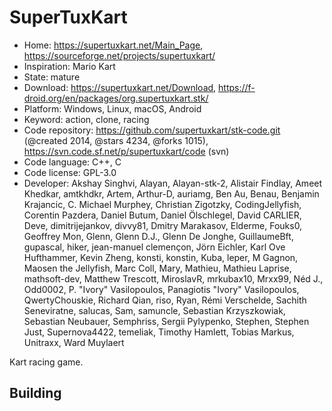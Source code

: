 # SuperTuxKart

- Home: https://supertuxkart.net/Main_Page, https://sourceforge.net/projects/supertuxkart/
- Inspiration: Mario Kart
- State: mature
- Download: https://supertuxkart.net/Download, https://f-droid.org/en/packages/org.supertuxkart.stk/
- Platform: Windows, Linux, macOS, Android
- Keyword: action, clone, racing
- Code repository: https://github.com/supertuxkart/stk-code.git (@created 2014, @stars 4234, @forks 1015), https://svn.code.sf.net/p/supertuxkart/code (svn)
- Code language: C++, C
- Code license: GPL-3.0
- Developer: Akshay Singhvi, Alayan, Alayan-stk-2, Alistair Findlay, Ameet Khedkar, amtkhdkr, Artem, Arthur-D, auriamg, Ben Au, Benau, Benjamin Krajancic, C. Michael Murphey, Christian Zigotzky, CodingJellyfish, Corentin Pazdera, Daniel Butum, Daniel Ölschlegel, David CARLIER, Deve, dimitrijejankov, divvy81, Dmitry Marakasov, Elderme, Fouks0, Geoffrey Mon, Glenn, Glenn D.J., Glenn De Jonghe, GuillaumeBft, gupascal, hiker, jean-manuel clemençon, Jörn Eichler, Karl Ove Hufthammer, Kevin Zheng, konsti, konstin, Kuba, leper, M Gagnon, Maosen the Jellyfish, Marc Coll, Mary, Mathieu, Mathieu Laprise, mathsoft-dev, Matthew Trescott, MiroslavR, mrkubax10, Mrxx99, Néd J., Odd0002, P. "Ivory" Vasilopoulos, Panagiotis "Ivory" Vasilopoulos, QwertyChouskie, Richard Qian, riso, Ryan, Rémi Verschelde, Sachith Seneviratne, salucas, Sam, samuncle, Sebastian Krzyszkowiak, Sebastian Neubauer, Semphriss, Sergii Pylypenko, Stephen, Stephen Just, Supernova4422, temeliak, Timothy Hamlett, Tobias Markus, Unitraxx, Ward Muylaert

Kart racing game.

## Building
